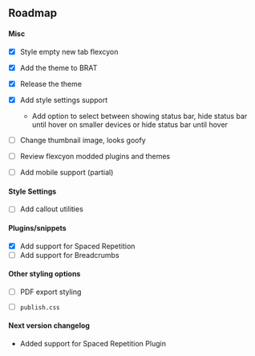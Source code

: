 ## Roadmap

#### Misc
- [x] Style empty new tab flexcyon
- [x] Add the theme to BRAT
- [x] Release the theme
- [x] Add style settings support
  - Add option to select between showing status bar, hide status bar until hover on smaller devices or hide status bar until hover
  <!-- - Support toggle showing of certain status bar for plugins like Pomodoro and Typing Speed etc (hide specific stuff, kinda pain to do) -->

- [ ] Change thumbnail image, looks goofy
- [ ] Review flexcyon modded plugins and themes
- [ ] Add mobile support (partial)

#### Style Settings
- [ ] Add callout utilities

#### Plugins/snippets
- [x] Add support for Spaced Repetition
- [ ] Add support for Breadcrumbs

#### Other styling options
- [ ] PDF export styling
- [ ] `publish.css`


#### Next version changelog
- Added support for Spaced Repetition Plugin


<!-- - Updated documentation for style settings -->
<!-- --font-smallest -->
<!-- --font-smaller -->
<!-- --font-small -->

<!-- Font weights -->
<!-- --font-thin -->
<!-- --font-normal -->
<!-- --font-medium -->
<!-- --font-semibold -->
<!-- --font-bold -->
<!-- --font-extrabold -->
<!-- --font-black -->